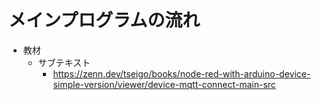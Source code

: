 # メインプログラムの流れ

- 教材
  - サブテキスト
    - https://zenn.dev/tseigo/books/node-red-with-arduino-device-simple-version/viewer/device-mqtt-connect-main-src